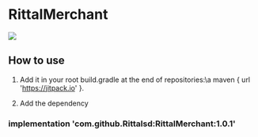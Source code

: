 # RittalMerchant




[![](https://jitpack.io/v/Rittalsd/RittalMerchant.svg)](https://jitpack.io/#Rittalsd/RittalMerchant)

## How to use

1. Add it in your root build.gradle at the end of repositories:\a
maven { url 'https://jitpack.io' }.

2. Add the dependency

### implementation 'com.github.Rittalsd:RittalMerchant:1.0.1'
